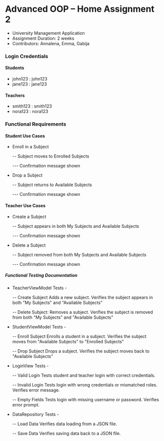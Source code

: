# Advanced OOP – Home Assignment 2

- University Management Application
- Assignment Duration: 2 weeks
- Contributors: Annalena, Emma, Gabija

### Login Credentials

#### Students

- john123 : john123
- jane123 : jane123
#### Teachers

- smith123 : smith123
- nora123 : nora123

### Functional Requirements

#### Student Use Cases
- Enroll in a Subject 
  
    -- Subject moves to Enrolled Subjects

    --- Confirmation message shown

- Drop a Subject 
  
    -- Subject returns to Available Subjects

    --- Confirmation message shown

#### Teacher Use Cases
- Create a Subject 
  
    -- Subject appears in both My Subjects and Available Subjects
  
    --- Confirmation message shown
  
- Delete a Subject 
  
    -- Subject removed from both My Subjects and Available Subjects
  
    --- Confirmation message shown

##### Functional Testing Documentation

- TeacherViewModel Tests -

    -- Create Subject
        Adds a new subject.
        Verifies the subject appears in both "My Subjects" and "Available Subjects"

    -- Delete Subject:
        Removes a subject.
        Verifies the subject is removed from both "My Subjects" and "Available Subjects"

- StudentViewModel Tests -

    -- Enroll Subject
        Enrolls a student in a subject.
        Verifies the subject moves from "Available Subjects" to "Enrolled Subjects"

    -- Drop Subject
        Drops a subject.
        Verifies the subject moves back to "Available Subjects"

- LoginView Tests -

    -- Valid Login
        Tests student and teacher login with correct credentials.

    -- Invalid Login
        Tests login with wrong credentials or mismatched roles.
        Verifies error message.

    -- Empty Fields
        Tests login with missing username or password.
        Verifies error prompt.

- DataRepository Tests -

    -- Load Data
        Verifies data loading from a JSON file.

    -- Save Data
        Verifies saving data back to a JSON file.

